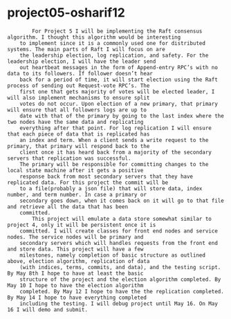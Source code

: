 # project05-osharif12

		    For Project 5 I will be implementing the Raft consensus algorithm. I thought this algorithm would be interesting 
		to implement since it is a commonly used one for distributed systems. The main parts of Raft I will focus on are 
		the leadership election, log replication, and safety. For the leadership election, I will have the leader send 
		out heartbeat messages in the form of Append-entry RPC’s with no data to its followers. If follower doesn’t hear 
		back for a period of time, it will start election using the Raft process of sending out Request-vote RPC’s. The 
		first one that gets majority of votes will be elected leader, I will also implement mechanisms to ensure split 
		votes do not occur. Upon election of a new primary, that primary will ensure that all followers logs are up to 
		date with that of the primary by going to the last index where the two nodes have the same data and replicating 
		everything after that point. For log replication I will ensure that each piece of data that is replicated has 
		an index and term. When a client sends a write request to the primary, that primary will respond back to the 
		client once it has heard back from a majority of the secondary servers that replication was successful.  
    	The primary will be responsible for committing changes to the local state machine after it gets a positive 
    	response back from most secondary servers that they have replicated data. For this project the commit will be 
    	to a file(probably a json file) that will store data, index number, and term number. In case a primary or 
    	secondary goes down, when it comes back on it will go to that file and retrieve all the data that has been 
    	committed. 
    	    This project will emulate a data store somewhat similar to project 4, only it will be persistent once it is 
    	committed. I will create classes for front end nodes and service nodes. The service nodes will be primary and 
    	secondary servers which will handles requests from the front end and store data. This project will have a few 
    	milestones, namely completion of basic structure as outlined above, election algorithm, replication of data 
    	(with indices, terms, commits, and data), and the testing script. By May 8th I hope to have at least the basic 
    	structure of the project and the election algorithm completed. By May 10 I hope to have the election algorithm 
    	completed. By May 12 I hope to have the the replication completed. By May 14 I hope to have everything completed 
    	including the testing. I will debug project until May 16. On May 16 I will demo and submit. 